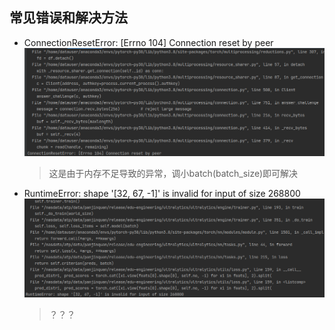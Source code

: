 ## 常见错误和解决方法

- ConnectionResetError: [Errno 104] Connection reset by peer
  ![](docs/img001.png)
  > 这是由于内存不足导致的异常，调小batch(batch_size)即可解决
  > 
- RuntimeError: shape '[32, 67, -1]' is invalid for input of size 268800
  ![](docs/img002.png)
  > ？？？
  > 
